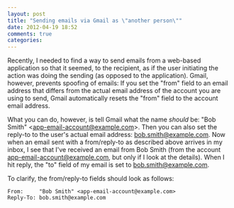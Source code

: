 ```yaml
---
layout: post
title: "Sending emails via Gmail as \"another person\""
date: 2012-04-19 18:52
comments: true
categories:
---
```


Recently, I needed to find a way to send emails from a web-based application so
that it seemed, to the recipient, as if the user initiating the action was
doing the sending (as opposed to the application). Gmail, however, prevents
spoofing of emails: If you set the "from" field to an email address that
differs from the actual email address of the account you are using to send,
Gmail automatically resets the "from" field to the account email address.

What you can do, however, is tell Gmail what the name *should* be: "Bob
Smith" &lt;app-email-account@example.com&gt;. Then you can also set the
reply-to to the user's actual email address: bob.smith@example.com. Now when an
email sent with a from/reply-to as described above arrives in my inbox, I see
that I've received an email from Bob Smith (from the account
app-email-account@example.com, but only if I look at the details). When I hit
reply, the "to" field of my email is set to bob.smith@example.com.

To clarify, the from/reply-to fields should look as follows:

```
From:     "Bob Smith" <app-email-account@example.com>
Reply-To: bob.smith@example.com
```
